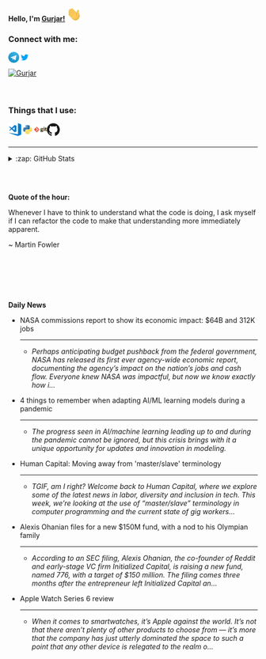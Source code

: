 #### Hello, I'm [Gurjar!](https://GurjarKing.github.io) <img src="https://raw.githubusercontent.com/ABSphreak/ABSphreak/master/gifs/Hi.gif" width="30px"></h2>


### Connect with me:

[<img align="left" alt="Gurjar | Telegram" width="22px" src="https://raw.githubusercontent.com/github/explore/80688e429a7d4ef2fca1e82350fe8e3517d3494d/topics/telegram/telegram.png" />][Telegram]
[<img align="left" alt="Gurjar | Twitter" width="22px" src="https://raw.githubusercontent.com/github/explore/80688e429a7d4ef2fca1e82350fe8e3517d3494d/topics/twitter/twitter.png" />][Twitter]
<br >
<br >
<a href="https://github.com/GurjarKing"><img src="https://komarev.com/ghpvc/?username=GurjarKing" alt="Gurjar" /></a> <br />
<br />
<br />
<!-- <br >

![](https://visitor-badge.glitch.me/badge?page_id=GurjarKing)

<br /> -->

### Things that I use:

[<img align="left" alt="Visual Studio Code" width="26px" src="https://raw.githubusercontent.com/github/explore/80688e429a7d4ef2fca1e82350fe8e3517d3494d/topics/visual-studio-code/visual-studio-code.png" />][VSCode]
[<img align="left" alt="Python" width="26px" src="https://raw.githubusercontent.com/github/explore/80688e429a7d4ef2fca1e82350fe8e3517d3494d/topics/python/python.png" />][Python]
[<img align="left" alt="Git" width="26px" src="https://raw.githubusercontent.com/github/explore/80688e429a7d4ef2fca1e82350fe8e3517d3494d/topics/git/git.png" />][Git]
[<img align="left" alt="GitHub" width="26px" src="https://raw.githubusercontent.com/github/explore/78df643247d429f6cc873026c0622819ad797942/topics/github/github.png" />][Github]

<br />
<br />

---
<details>
  <summary>:zap: GitHub Stats</summary>

<img align="left" alt="Gurjar's Github Stats" src="https://github-readme-stats.vercel.app/api?username=GurjarKing&show_icons=true&hide_border=true&count_private=true&include_all_commit=true&theme=algolia" />

</details>

<!-- ### 🔔 My latest tweet
<a href="https://twitter.com/Gurjar_King43" target="_blank">
	<img src="https://github.com/GurjarKing/GurjarKing/raw/master/tweet.png" width="70%" align="center" alt="Click to view on Twitter" title="My latest tweet, as an image"/>
</a> -->
<br>

<pre>

</pre>

**Quote of the hour:**

W​henever I have to think to understand what the code is doing, I ask myself if I can refactor the code to make that understanding more immediately apparent.

~ Martin Fowler
<pre>

</pre>
<br>
<pre>


</pre>
<strong>Daily News</strong>
  
  - NASA commissions report to show its economic impact: $64B and 312K jobs
     <hr/>
     
      - *Perhaps anticipating budget pushback from the federal government, NASA has released its first ever agency-wide economic report, documenting the agency’s impact on the nation’s jobs and cash flow. Everyone knew NASA was impactful, but now we know exactly how i…*
     
  - 4 things to remember when adapting AI/ML learning models during a pandemic
      <hr/>
      
      - *The progress seen in AI/machine learning leading up to and during the pandemic cannot be ignored, but this crisis brings with it a unique opportunity for updates and innovation in modeling.*
      
  - Human Capital: Moving away from 'master/slave' terminology
      <hr/>
      
      - *TGIF, am I right? Welcome back to Human Capital, where we explore some of the latest news in labor, diversity and inclusion in tech. This week, we’re looking at the use of “master/slave” terminology in computer programming and the current state of gig workers…*
      
  - Alexis Ohanian files for a new $150M fund, with a nod to his Olympian family
      <hr/>
      
      - *According to an SEC filing, Alexis Ohanian, the co-founder of Reddit and early-stage VC firm Initialized Capital, is raising a new fund, named 776, with a target of $150 million. The filing comes three months after the entrepreneur left Initialized Capital an…*
       
  - Apple Watch Series 6 review
      <hr/>
       
       - *When it comes to smartwatches, it’s Apple against the world. It’s not that there aren’t plenty of other products to choose from — it’s more that the company has just utterly dominated the space to such a point that any other device is relegated to the realm o…*
      

<br />

[VSCode]: https://code.visualstudio.com/
[Python]: https://www.python.org/
[Git]: https://git-scm.com/
[Github]: https://github.com/
[Telegram]: https://t.me/Gurjar_King/
[Twitter]: https://twitter.com/Gurjar_King43/
